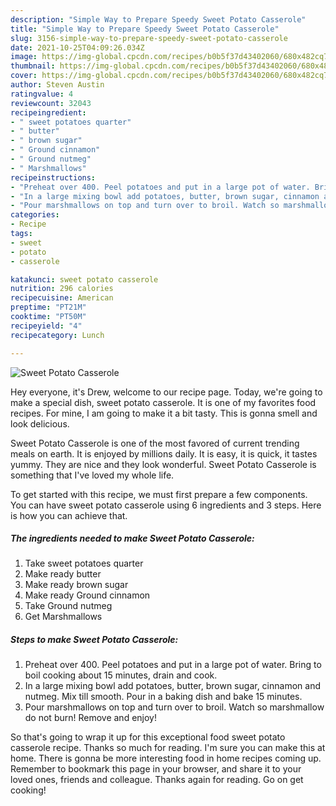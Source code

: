 ```yaml
---
description: "Simple Way to Prepare Speedy Sweet Potato Casserole"
title: "Simple Way to Prepare Speedy Sweet Potato Casserole"
slug: 3156-simple-way-to-prepare-speedy-sweet-potato-casserole
date: 2021-10-25T04:09:26.034Z
image: https://img-global.cpcdn.com/recipes/b0b5f37d43402060/680x482cq70/sweet-potato-casserole-recipe-main-photo.jpg
thumbnail: https://img-global.cpcdn.com/recipes/b0b5f37d43402060/680x482cq70/sweet-potato-casserole-recipe-main-photo.jpg
cover: https://img-global.cpcdn.com/recipes/b0b5f37d43402060/680x482cq70/sweet-potato-casserole-recipe-main-photo.jpg
author: Steven Austin
ratingvalue: 4
reviewcount: 32043
recipeingredient:
- " sweet potatoes quarter"
- " butter"
- " brown sugar"
- " Ground cinnamon"
- " Ground nutmeg"
- " Marshmallows"
recipeinstructions:
- "Preheat over 400. Peel potatoes and put in a large pot of water. Bring to boil cooking about 15 minutes, drain and cook."
- "In a large mixing bowl add potatoes, butter, brown sugar, cinnamon and nutmeg. Mix till smooth. Pour in a baking dish and bake 15 minutes."
- "Pour marshmallows on top and turn over to broil. Watch so marshmallow do not burn! Remove and enjoy!"
categories:
- Recipe
tags:
- sweet
- potato
- casserole

katakunci: sweet potato casserole 
nutrition: 296 calories
recipecuisine: American
preptime: "PT21M"
cooktime: "PT50M"
recipeyield: "4"
recipecategory: Lunch

---
```



![Sweet Potato Casserole](https://img-global.cpcdn.com/recipes/b0b5f37d43402060/680x482cq70/sweet-potato-casserole-recipe-main-photo.jpg)

Hey everyone, it's Drew, welcome to our recipe page. Today, we're going to make a special dish, sweet potato casserole. It is one of my favorites food recipes. For mine, I am going to make it a bit tasty. This is gonna smell and look delicious.



Sweet Potato Casserole is one of the most favored of current trending meals on earth. It is enjoyed by millions daily. It is easy, it is quick, it tastes yummy. They are nice and they look wonderful. Sweet Potato Casserole is something that I've loved my whole life.


To get started with this recipe, we must first prepare a few components. You can have sweet potato casserole using 6 ingredients and 3 steps. Here is how you can achieve that.

<!--inarticleads1-->

##### The ingredients needed to make Sweet Potato Casserole:

1. Take  sweet potatoes quarter
1. Make ready  butter
1. Make ready  brown sugar
1. Make ready  Ground cinnamon
1. Take  Ground nutmeg
1. Get  Marshmallows




<!--inarticleads2-->

##### Steps to make Sweet Potato Casserole:

1. Preheat over 400. Peel potatoes and put in a large pot of water. Bring to boil cooking about 15 minutes, drain and cook.
1. In a large mixing bowl add potatoes, butter, brown sugar, cinnamon and nutmeg. Mix till smooth. Pour in a baking dish and bake 15 minutes.
1. Pour marshmallows on top and turn over to broil. Watch so marshmallow do not burn! Remove and enjoy!




So that's going to wrap it up for this exceptional food sweet potato casserole recipe. Thanks so much for reading. I'm sure you can make this at home. There is gonna be more interesting food in home recipes coming up. Remember to bookmark this page in your browser, and share it to your loved ones, friends and colleague. Thanks again for reading. Go on get cooking!
